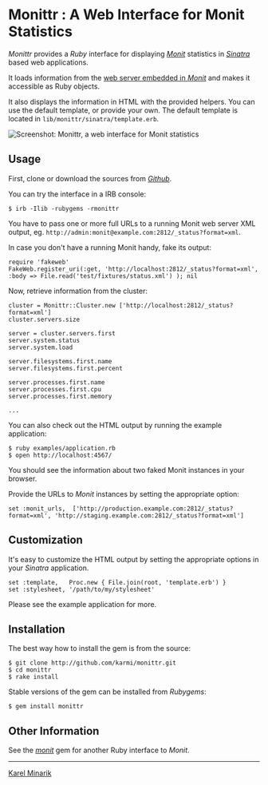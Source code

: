 # Monittr : A Web Interface for Monit Statistics #

_Monittr_ provides a _Ruby_ interface for displaying [_Monit_](http://mmonit.com/) statistics in [_Sinatra_](http://www.sinatrarb.com/) based web applications.

It loads information from the [web server embedded in _Monit_](http://mmonit.com/monit/documentation/monit.html#monit_httpd) and makes it accessible as Ruby objects.

It also displays the information in HTML with the provided helpers. You can use the default template, or provide your own. The default template is located in `lib/monittr/sinatra/template.erb`.

![Screenshot: Monittr, a web interface for Monit statistics](https://github.com/karmi/monittr/raw/master/screenshot.png)


## Usage ##

First, clone or download the sources from [_Github_](https://github.com/karmi/monittr/zipball/master).

You can try the interface in a IRB console:

    $ irb -Ilib -rubygems -rmonittr

You have to pass one or more full URLs to a running Monit web server XML output, eg. `http://admin:monit@example.com:2812/_status?format=xml`.

In case you don't have a running Monit handy, fake its output:

    require 'fakeweb'
    FakeWeb.register_uri(:get, 'http://localhost:2812/_status?format=xml', :body => File.read('test/fixtures/status.xml') ); nil

Now, retrieve information from the cluster:

    cluster = Monittr::Cluster.new ['http://localhost:2812/_status?format=xml']
    cluster.servers.size

    server = cluster.servers.first
    server.system.status
    server.system.load

    server.filesystems.first.name
    server.filesystems.first.percent

    server.processes.first.name
    server.processes.first.cpu
    server.processes.first.memory

    ...

You can also check out the HTML output by running the example application:

    $ ruby examples/application.rb
    $ open http://localhost:4567/

You should see the information about two faked Monit instances in your browser.

Provide the URLs to _Monit_ instances by setting the appropriate option:

    set :monit_urls,  ['http://production.example.com:2812/_status?format=xml', 'http://staging.example.com:2812/_status?format=xml']


## Customization ##

It's easy to customize the HTML output by setting the appropriate options in your _Sinatra_ application.


    set :template,   Proc.new { File.join(root, 'template.erb') }
    set :stylesheet, '/path/to/my/stylesheet'

Please see the example application for more.


## Installation ##

The best way how to install the gem is from the source:

    $ git clone http://github.com/karmi/monittr.git
    $ cd monittr
    $ rake install

Stable versions of the gem can be installed from _Rubygems_:

    $ gem install monittr


## Other Information ##

See the [_monit_](https://github.com/k33l0r/monit) gem for another Ruby interface to _Monit_.

-----

[Karel Minarik](http://karmi.cz)
